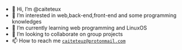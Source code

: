 - 👋 Hi, I’m @caiteteux
- 👀 I’m interested in  web,back-end,front-end and some programming knowledges
- 🌱 I’m currently learning web programming and LinuxOS
- 💞️ I’m looking to collaborate on group projects 
- 📫 How to reach me <code>caiteteuz@protonmail.com</code>


